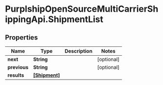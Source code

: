 # PurplshipOpenSourceMultiCarrierShippingApi.ShipmentList

## Properties
Name | Type | Description | Notes
------------ | ------------- | ------------- | -------------
**next** | **String** |  | [optional] 
**previous** | **String** |  | [optional] 
**results** | [**[Shipment]**](Shipment.md) |  | 
